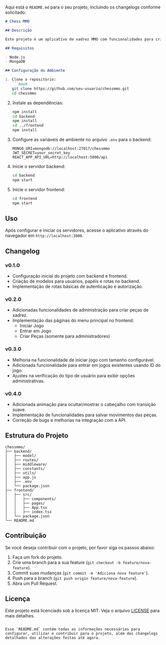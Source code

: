 Aqui está o `README.md` para o seu projeto, incluindo os changelogs conforme solicitado:

```markdown
# Chess MMO

## Descrição

Este projeto é um aplicativo de xadrez MMO com funcionalidades para criar, entrar e gerenciar jogos de xadrez. Inclui funcionalidades de administração para criar peças personalizadas.

## Requisitos

- Node.js
- MongoDB

## Configuração do Ambiente

1. Clone o repositório:
   ```bash
   git clone https://github.com/seu-usuario/chessmmo.git
   cd chessmmo
   ```

2. Instale as dependências:
   ```bash
   npm install
   cd backend
   npm install
   cd ../frontend
   npm install
   ```

3. Configure as variáveis de ambiente no arquivo `.env` para o backend:
   ```env
   MONGO_URI=mongodb://localhost:27017/chessmmo
   JWT_SECRET=your_secret_key
   REACT_APP_API_URL=http://localhost:5000/api
   ```

4. Inicie o servidor backend:
   ```bash
   cd backend
   npm start
   ```

5. Inicie o servidor frontend:
   ```bash
   cd frontend
   npm start
   ```

## Uso

Após configurar e iniciar os servidores, acesse o aplicativo através do navegador em `http://localhost:3000`.

## Changelog

### v0.1.0
- Configuração inicial do projeto com backend e frontend.
- Criação de modelos para usuários, papéis e rotas no backend.
- Implementação de rotas básicas de autenticação e autorização.

### v0.2.0
- Adicionadas funcionalidades de administração para criar peças de xadrez.
- Implementação das páginas do menu principal no frontend:
  - Iniciar Jogo
  - Entrar em Jogo
  - Criar Peças (somente para administradores)

### v0.3.0
- Melhoria na funcionalidade de iniciar jogo com tamanho configurável.
- Adicionada funcionalidade para entrar em jogos existentes usando ID do jogo.
- Ajustes na verificação do tipo de usuário para exibir opções administrativas.

### v0.4.0
- Adicionada animação para ocultar/mostrar o cabeçalho com transição suave.
- Implementação de funcionalidades para salvar movimentos das peças.
- Correção de bugs e melhorias na integração com a API.

## Estrutura do Projeto

```plaintext
chessmmo/
├── backend/
│   ├── model/
│   ├── routes/
│   ├── middleware/
│   ├── constants/
│   ├── utils/
│   ├── app.js
│   ├── .env
│   └── package.json
├── frontend/
│   ├── src/
│   │   ├── components/
│   │   ├── pages/
│   │   ├── App.tsx
│   │   ├── index.tsx
│   └── package.json
└── README.md
```

## Contribuição

Se você deseja contribuir com o projeto, por favor siga os passos abaixo:

1. Faça um fork do projeto.
2. Crie uma branch para a sua feature (`git checkout -b feature/nova-feature`).
3. Commit suas mudanças (`git commit -m 'Adiciona nova feature'`).
4. Push para a branch (`git push origin feature/nova-feature`).
5. Abra um Pull Request.

## Licença

Este projeto está licenciado sob a licença MIT. Veja o arquivo [LICENSE](LICENSE) para mais detalhes.

```

Esse `README.md` contém todas as informações necessárias para configurar, utilizar e contribuir para o projeto, além dos changelogs detalhados das alterações feitas até agora.